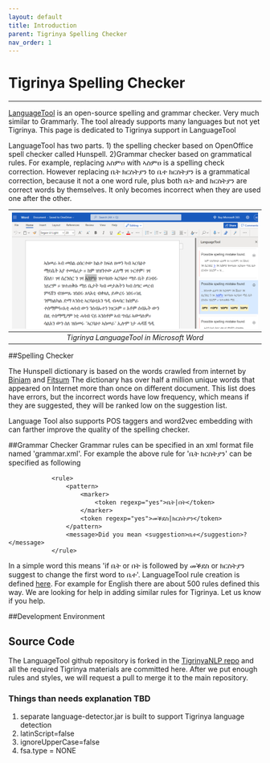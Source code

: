 ```yaml
---
layout: default
title: Introduction
parent: Tigrinya Spelling Checker
nav_order: 1
---
```

# Tigrinya Spelling Checker
---
[LanguageTool](https://languagetool.org/) is an open-source spelling and grammar checker. Very much similar to Grammarly.
The tool already supports many languages but not yet Tigrinya. This page is dedicated to Tigrinya support in LanguageTool

LanguageTool has two parts. 1) the spelling checker based on OpenOffice spell checker called Hunspell. 2)Grammar checker based on grammatical rules. For example, replacing
አስምዐ with ኣስምዐ is a spelling check correction. However replacing ቤት ክርስትያን to ቤተ ክርስትያን is a grammatical correction, because it not a one word rule, plus both ቤት and ክርስትያን are correct
words by themselves. It only becomes incorrect when they are used one after the other.


| ![LanguageTool in Word](/img/spelling_word.PNG) |
|:--:|
| *Tigrinya LanguageTool in Microsoft Word* |


##Spelling Checker

The Hunspell dictionary is based on the words crawled from internet by [Biniam](https://www.cs.ru.nl/~biniam/geez/) and [Fitsum](https://github.com/fgaim/Tigrinya-WordCount)
The dictionary has over half a million unique words that appeared on Internet more than once on different document. This list does have errors, but the incorrect words have low
frequency, which means if they are suggested, they will be ranked low on the suggestion list.

Language Tool also supports POS taggers and word2vec embedding with can farther improve the quality of the spelling checker.


##Grammar Checker
Grammar rules can be specified in an xml format file named 'grammar.xml'. For example the above rule for 'ቤት ክርስትያን' can be specified as following

```
            <rule>
                <pattern>
                    <marker>
                        <token regexp="yes">ቤት|በት</token>
                    </marker>
                    <token regexp="yes">መቕደስ|ክርስትያን</token>
                </pattern>
                <message>Did you mean <suggestion>ቤተ</suggestion>?</message>
            </rule>
```
In a simple word this means 'if ቤት or በት is followed by መቕደስ or ክርስትያን suggest to change the first word to ቤተ'.  LanguageTool rule
creation is defined [here](https://dev.languagetool.org/development-overview). For example for English there are about 500 rules defined this
way. We are looking for help in adding similar rules for Tigrinya. Let us know if you help.

##Development Environment



## Source Code
  The LanguageTool github repository is forked in the [TigrinyaNLP repo](https://github.com/TigrinyaNLP/languagetool) and all the required Tigrinya materials are committed here.
  After we put enough rules and styles, we will request a pull to merge it to the main repository.

### Things than needs explanation TBD
1. separate language-detector.jar is built to support Tigrinya language detection
2. latinScript=false
3. ignoreUpperCase=false
4. fsa.type = NONE